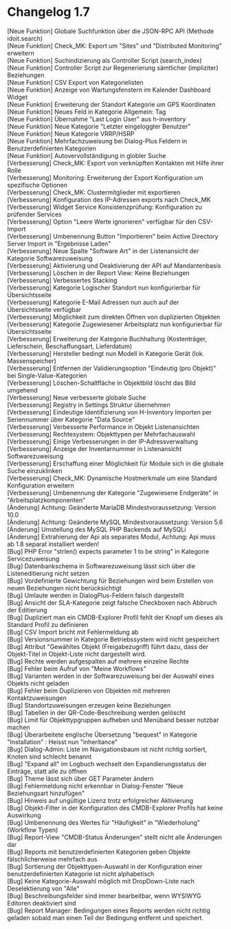 # Changelog 1.7

[Neue Funktion] Globale Suchfunktion über die JSON-RPC API (Methode idoit.search)<br>
[Neue Funktion] Check_MK: Export um "Sites" und "Distributed Monitoring" erweitern<br>
[Neue Funktion] Suchindizierung als Controller Script (search_index)<br>
[Neue Funktion] Controller Script zur Regenerierung sämtlicher (impliziter) Beziehungen<br>
[Neue Funktion] CSV Export von Kategorielisten<br>
[Neue Funktion] Anzeige von Wartungsfenstern im Kalender Dashboard Widget<br>
[Neue Funktion] Erweiterung der Standort Kategorie um GPS Koordinaten<br>
[Neue Funktion] Neues Feld in Kategorie Allgemein: Tag<br>
[Neue Funktion] Übernahme "Last Login User" aus h-inventory<br>
[Neue Funktion] Neue Kategorie "Letzter eingeloggter Benutzer"<br>
[Neue Funktion] Neue Kategorie VRRP/HSRP<br>
[Neue Funktion] Mehrfachzuweisung bei Dialog-Plus Feldern in Benutzerdefinierten Kategorien<br>
[Neue Funktion] Autovervollständigung in globler Suche<br>
[Verbesserung]  Check_MK: Export von verknüpften Kontakten mit Hilfe ihrer Rolle<br>
[Verbesserung]  Monitoring: Erweiterung der Export Konfiguration um spezifische Optionen<br>
[Verbesserung]  Check_MK: Clustermitglieder mit exportieren<br>
[Verbesserung]  Konfiguration des IP-Adressen exports nach Check_MK<br>
[Verbesserung]  Widget Service Konsistenzprüfung: Konfiguration zu prüfender Services<br>
[Verbesserung]  Option "Leere Werte ignorieren" verfügbar für den CSV-Import<br>
[Verbesserung]  Umbenennung Button "Importieren" beim Active Directory Server Import in "Ergebnisse Laden"<br>
[Verbesserung]  Neue Spalte "Software Art" in der Listenansicht der Kategorie Softwarezuweisung<br>
[Verbesserung]  Aktivierung und Deaktivierung der API auf Mandantenbasis<br>
[Verbesserung]  Löschen in der Report View: Keine Beziehungen<br>
[Verbesserung]  Verbessertes Stacking<br>
[Verbesserung]  Kategorie Logischer Standort nun konfigurierbar für Übersichtsseite<br>
[Verbesserung]  Kategorie E-Mail Adressen nun auch auf der Übersichtsseite verfügbar<br>
[Verbesserung]  Möglichkeit zum direkten Öffnen von duplizierten Objekten<br>
[Verbesserung]  Kategorie Zugewiesener Arbeitsplatz nun konfigurierbar für  Übersichtsseite<br>
[Verbesserung]  Erweiterung der Kategorie Buchhaltung (Kostenträger, Lieferschein, Beschaffungsart, Lieferdatum)<br>
[Verbesserung]  Hersteller bedingt nun Modell in Kategorie Gerät (lok. Massenspeicher)<br>
[Verbesserung]  Entfernen der Validierungsoption "Eindeutig (pro Objekt)" bei Single-Value-Kategorien<br>
[Verbesserung]  Löschen-Schaltfläche in Objektbild löscht das Bild umgehend<br>
[Verbesserung]  Neue verbesserte globale Suche<br>
[Verbesserung]  Registry in Settings Struktur übernehmen<br>
[Verbesserung]  Eindeutige Identifizierung von H-Inventory Importen per Seriennummer über Kategorie "Data Source"<br>
[Verbesserung]  Verbesserte Performance in Objekt Listenansichten<br>
[Verbesserung]  Rechtesystem: Objekttypen per Mehrfachauswahl<br>
[Verbesserung]  Einige Verbesserungen in der IP-Adressverwaltung<br>
[Verbesserung]  Anzeige der Inventarnummer in Listenansicht Softwarezuweisung<br>
[Verbesserung]  Erschaffung einer Möglichkeit für Module sich in die globale Suche einzuklinken<br>
[Verbesserung]  Check_MK: Dynamische Hostmerkmale um eine Standard Konfiguration erweitern<br>
[Verbesserung]  Umbenennung der Kategorie "Zugewiesene Endgeräte" in "Arbeitsplatzkomponenten"<br>
[Änderung]      Achtung: Geänderte MariaDB Mindestvoraussetzung: Version 10.0<br>
[Änderung]      Achtung: Geänderte MySQL Mindestvoraussetzung: Version 5.6<br>
[Änderung]      Umstellung des MySQL PHP Backends auf MySQLi<br>
[Änderung]      Extrahierung der Api als separates Modul, Achtung: Api muss ab 1.8 separat installiert werden!<br>
[Bug]           PHP Error "strlen() expects parameter 1 to be string" in Kategorie Servicezuweisung<br>
[Bug]           Datenbankschema in Softwarezuweisung lässt sich über die Listeneditierung nicht setzen<br>
[Bug]           Vordefinierte Gewichtung für Beziehungen wird beim Erstellen von neuen Beziehungen nicht berücksichtigt<br>
[Bug]           Umlaute werden in DialogPlus-Feldern falsch dargestellt<br>
[Bug]           Ansicht der SLA-Kategorie zeigt falsche Checkboxen nach Abbruch der Editierung<br>
[Bug]           Dupliziert man ein CMDB-Explorer Profil fehlt der Knopf um dieses als Standard Profil zu definieren<br>
[Bug]           CSV Import bricht mit Fehlermeldung ab<br>
[Bug]           Versionsnummer in Kategorie Betriebssystem wird nicht gespeichert<br>
[Bug]           Attribut "Gewähltes Objekt (Freigabezugriff) führt dazu, dass der Objekt-Titel in Objekt-Liste nicht dargestellt wird.<br>
[Bug]           Rechte werden aufgespalten auf mehrere einzelne Rechte<br>
[Bug]           Fehler beim Aufruf von "Meine Workflows"<br>
[Bug]           Varianten werden in der Softwarezuweisung bei der Auswahl eines Objekts nicht geladen<br>
[Bug]           Fehler beim Duplizieren von Objekten mit mehreren Kontaktzuweisungen<br>
[Bug]           Standortzuweisungen erzeugen keine Beziehungen<br>
[Bug]           Tabellen in der QR-Code-Beschreibung werden gelöscht<br>
[Bug]           Limit für Objekttypgruppen aufheben und Menüband besser nutzbar machen<br>
[Bug]           Überarbeitete englische Übersetzung "bequest" in Kategorie "Installation" : Heisst nun "inheritance"<br>
[Bug]           Dialog-Admin: Liste im Navigationsbaum ist nicht richtig sortiert, Knoten sind schlecht benannt<br>
[Bug]           "Expand all" im Logbuch wechselt den Expandierungsstatus der Einträge, statt alle zu öffnen<br>
[Bug]           Theme lässt sich über GET Parameter ändern<br>
[Bug]           Fehlermeldung nicht erkennbar in Dialog-Fenster "Neue Beziehungsart hinzufügen"<br>
[Bug]           Hinweis auf ungültige Lizenz trotz erfolgreicher Aktivierung<br>
[Bug]           Objekt-Filter in der Konfiguration des CMDB-Explorer Profils hat keine Auswirkung<br>
[Bug]           Umbenennung des Wertes für "Häufigkeit" in "Wiederholung" (Workflow Typen)<br>
[Bug]           Report-View "CMDB-Status Änderungen" stellt nicht alle Änderungen dar<br>
[Bug]           Reports mit benutzerdefinierten Kategorien geben Objekte fälschlicherweise mehrfach aus<br>
[Bug]           Sortierung der Objekttypen-Auswahl in der Konfiguration einer benutzerdefinierten Kategorie ist nicht alphabetisch<br>
[Bug]           Keine Kategorie-Auswahl möglich mit DropDown-Liste nach Deselektierung von "Alle"<br>
[Bug]           Beschreibungsfelder sind immer bearbeitbar, wenn WYSIWYG Editoren deaktiviert sind<br>
[Bug]           Report Manager: Bedingungen eines Reports werden nicht richtig geladen sobald man einen Teil der Bedingung entfernt und speichert.<br>
